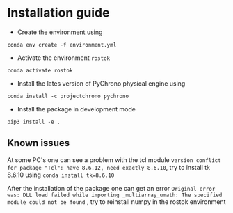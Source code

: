 # Installation guide

* Create the environment using

```conda env create -f environment.yml```

* Activate the environment `rostok`

```conda activate rostok```  

* Install the lates version of PyChrono physical engine using  

```conda install -c projectchrono pychrono```  

* Install the package in development mode  

```pip3 install -e .```  

## Known issues

At some PC's one can see a problem with the tcl module `version conflict for package "Tcl": have 8.6.12, need exactly 8.6.10`, try to install tk 8.6.10 using `conda install tk=8.6.10`

After the installation of the package one can get an error `Original error was: DLL load failed while importing _multiarray_umath: The specified module could not be found` , try to reinstall numpy in the rostok environment
